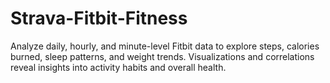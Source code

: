 # Strava-Fitbit-Fitness
Analyze daily, hourly, and minute-level Fitbit data to explore steps, calories burned, sleep patterns, and weight trends. Visualizations and correlations reveal insights into activity habits and overall health.
